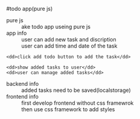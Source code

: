 #todo app(pure js)
<dl>
<dt>pure js</dt>
	<dd>ake todo app useing pure js
<dt>app info</dt>
    <dd>user can add new task and discription</dd>
    <dd>user can add time and date of the task</dd>

    <dd>click add todo button to add the task</dd>

    <dd>show added tasks to user</dd>
    <dd>user can manage added tasks</dd>
<dt>backend info</dt>
    <dd>added tasks need to be saved(localstorage)</dd>

<dt>frontend info</dt>
    <dd>first develop frontend without css framewrok</dd>
    <dd>then use css framework to add styles</dd>